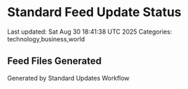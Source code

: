 # Standard Feed Update Status
Last updated: Sat Aug 30 18:41:38 UTC 2025
Categories: technology,business,world

## Feed Files Generated

Generated by Standard Updates Workflow
